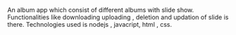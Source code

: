 An album app which consist of different albums with slide show.
Functionalities like downloading uploading , deletion and updation of slide is there.
Technologies used is nodejs , javacript, html , css.
